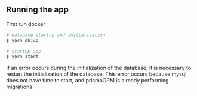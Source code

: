 ## Running the app

First run docker

```bash
# database startup and initialization
$ yarn db:up

# startup app
$ yarn start
```
If an error occurs during the initialization of the database, it is necessary to restart the initialization of the database. This error occurs because mysql does not have time to start, and prismaORM is already performing migrations
